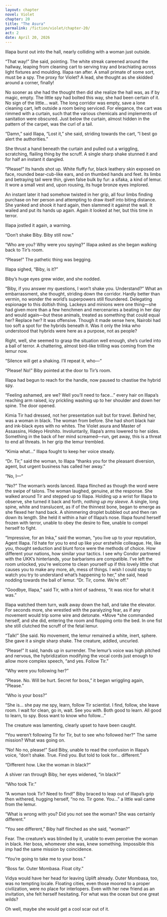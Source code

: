```yaml
---
layout: chapter
novel: Violet
chapter: 20
title: "The Asura"
permalink: /fiction/violet/chapter-20/
act: 2
date: April 20, 2026
---
```

Illapa burst out into the hall, nearly colliding with a woman just outside. 

“That way!” She said, pointing. The white streak careened around the hallway, leaping from cleaning cart to serving tray and brachiating across light fixtures and moulding. Illapa ran after. A small primate of some sort, must be a spy. The proxy for Violet? A lead, she thought as she skidded around a corner, finally!

No sooner as she had the thought then did she realize the hall was, as if by magic, empty. The little spy had bolted this way, she had been certain of it. No sign of the little… wait. The long corridor was empty, save a lone cleaning cart, left outside a room being serviced. For elegance, the cart was rimmed with a curtain, such that the various chemicals and implements of sanitation were obscured. Just below the curtain, almost hidden in the pattern of the carpet, was the curl of a tail.

“Damn,” said Illapa, “Lost it,” she said, striding towards the cart, “I best go alert the authorities.”

She thrust a hand beneath the curtain and pulled out a wriggling, scratching, flailing thing by the scruff. A single sharp shake stunned it and for half an instant it dangled. 

“Please!” Its hands shot up. White fluffy fur, black leathery skin exposed on face, rounded bear-cub-like ears, and on thumbed hands and feet. Its limbs and betraying tail were thin, given false bulk by fur: a sifaka, a kind of lemur. It wore a small vest and, upon rousing, its huge bronze eyes implored.

An instant later it had somehow twisted in her grip, all four limbs finding purchase on her person and attempting to draw itself into biting distance. She yanked and shook it hard again, then slammed it against the wall. It wailed and put its hands up again. Again it looked at her, but this time in terror.

Illapa jostled it again, a warning.

“Don’t shake Biby. Biby still now.”

“Who are you? Why were you spying?” Illapa asked as she began walking back to Tir’s room.

“Please!” The pathetic thing was begging.

Illapa sighed, “Biby, is it?”

Biby’s huge eyes grew wider, and she nodded.

“Biby, if you answer my questions, I won’t shake you. Understand?” What an embarrassment, she thought, striding down the corridor. Hardly better than vermin, no wonder the world’s superpowers still floundered. Delegating espionage to this doltish thing. Lackeys and minions were one thing—she had given more than a few henchmen and mercenaries a beating in her day and would again—but these animals, treated as something that could equal her? Replace her? It was offensive. Though it made sense here, Nairobi had too soft a spot for the hybrids beneath it. Was it only the Inka who understood that hybrids were here as a purpose, not as people? 

Right, well, she seemed to grasp the situation well enough, she’s curled into a ball of terror. A chattering, almost bird-like trilling was coming from the lemur now. 

“Silence will get a shaking. I’ll repeat it, who—“

“Please! No!” Biby pointed at the door to Tir’s room. 

Illapa had begun to reach for the handle, now paused to chastise the hybrid spy.

“Feeling ashamed, are we? Well you’ll need to face…” every hair on Illapa’s reaching arm raised, icy prickling washing up to her shoulder and down her spine. The door opened.

Kimia Tir had dressed, not her presentation suit but for travel. Behind her, was a woman in black. The woman from before. She had short black hair and ink-black eyes with no whites. The Violet asura and Master of Assassins, Hideyo Hirohito. Involuntarily, Illapa’s arms lowered to her sides. Something in the back of her mind screamed—run, get away, this is a threat to end all threats. In her grip the lemur trembled.

“Kimia what…” Illapa fought to keep her voice steady.

“Dr. Tir,” said the woman, to Illapa “thanks you for the pleasant diversion, agent, but urgent business has called her away.”

“No, I—“

“No?” The woman’s words lanced. Illapa flinched as though the word were the swipe of talons. The woman laughed, genuine, at the response. She walked around Tir and stepped up to Illapa. Holding up a wrist for Illapa to observe, she turned it back and forth, *nothing up my sleeve*. A single, long spine, white and translucent, as if of the thinnest bone, began to emerge as she flexed her hand back. A shimmering droplet bubbled out and then ran down its length. She held it within a hair of Illapa’s nose. Illapa found herself frozen with terror, unable to obey the desire to flee, unable to compel herself to fight.

“Impressive, for an Inka,” said the woman, “you live up to your reputation, Agent Illapa. I’d hate for you to end up like your erstwhile colleague. He, like you, thought seduction and blunt force were the methods of choice. How different your nations, how similar your tactics. I see why Condor partnered with the UKK’s hinterlands, your barbarisms are compatible. I’ve left the room unlocked, you’re welcome to clean yourself up if this lovely little chat causes you to make any more, ah, mess of things. I wish I could stay to watch you try to understand what’s happening to her,” she said, head nodding towards the ball of lemur. “Dr. Tir, come. We’re off.”

“Goodbye, Illapa,” said Tir, with a hint of sadness, “it was nice for what it was.”

Illapa watched them turn, walk away down the hall, and take the elevator. For seconds more, she wrestled with the paralyzing fear, as if any movement would trip some wire and detonate. *Move *she commanded herself, and she did, entering the room and flopping onto the bed. In one fist she still clutched the scruff of the fetal lemur.

“Talk!” She said. No movement, the lemur remained a white, inert, sphere. She gave it a single sharp shake. The creature, addled, uncurled.

“Please!” It said, hands up in surrender. The lemur’s voice was high pitched and nervous, the hybridization modifying the vocal cords just enough to allow more complex speech, “and yes. Follow Tir.”

“Why were you following her?”

“Please. No. Will be hurt. Secret for boss,” it began wriggling again, ”Please.”

“Who is your boss?”

“She is… she pay me spy, learn, follow Tir scientist. I find, follow, she leave room. I wait for clean, go in, wait. See you with. Both good to learn. All good to learn, to spy. Boss want to know who follow…”

The creature was lamenting, clearly upset to have been caught.

“You weren’t following Tir for Tir, but to see who followed her?” The same mission? What was going on.

“No! No no, please!” Said Biby, unable to read the confusion in Illapa’s voice, “don’t shake. True. Find you. But told to look for… different.”

“Different how. Like the woman in black?”

A shiver ran through Biby, her eyes widened, “in black?”

“Who took Tir.”

“A woman took Tir? Need to find!” Biby braced to leap out of Illapa’s grip then withered, hugging herself, “no no. Tir gone. You…” a little wail came from the lemur.

“What is wrong with you? Did you not see the woman? She was certainly different.”

“You see different,” Biby half flinched as she said, “woman?” 

Fear. The creature’s was blinded by it, unable to even perceive the woman in black. Her boss, whomever she was, knew something. Impossible this imp had the same mission by coincidence.

“You’re going to take me to your boss.”

“Boss far. Outer Mombasa. Float city.”

Vidya would have her head for leaving Uplift already. Outer Mombasa, too, was no tempting locale. Floating cities, even those moored to a proper civilization, were no place for interlopers. Even with her new friend as an invitation, she felt herself hesitating. For what was the ocean but one great wilds?

Oh well, maybe she would get a cool scar out of it.